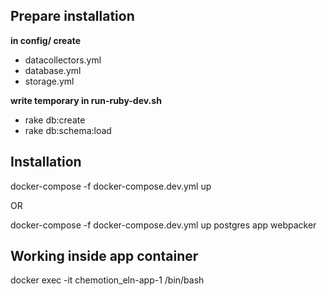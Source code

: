 ## Prepare installation

**in config/ create**
- datacollectors.yml
- database.yml
- storage.yml

**write temporary in run-ruby-dev.sh**
- rake db:create
- rake db:schema:load

## Installation

docker-compose -f docker-compose.dev.yml up

OR

docker-compose -f docker-compose.dev.yml up postgres app webpacker

## Working inside app container

docker exec -it chemotion_eln-app-1 /bin/bash

